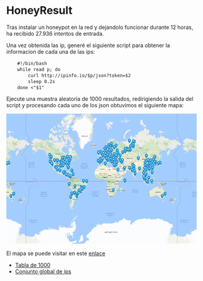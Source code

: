 # HoneyResult

Tras instalar un honeypot en la red y dejandolo funcionar durante 12 horas, ha recibido 27.936 intentos de entrada.

Una vez obtenida las ip, generé el siguiente script para obtener la informacion de cada una de las ips:


		#!/bin/bash
		while read p; do
		  	curl http://ipinfo.io/$p/json?token=$2
			sleep 0.2s
		done <"$1"

Ejecute una muestra aleatoria de 1000 resultados, redirigiendo la salida del script y procesando cada uno de los json obtuvimos el siguiente mapa:

![Mapa de ataque](img/mapimage.png)

El mapa se puede visitar en este [enlace](https://drive.google.com/open?id=1x3u8aQ7zDJLjcv6KsoDhqRmmMNs&usp=sharing)

* [Tabla de  1000](tabla.md)
* [Conjunto global de ips](ip.md)
